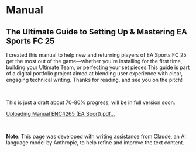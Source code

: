 # Manual 

## The Ultimate Guide to Setting Up & Mastering EA Sports FC 25


I created this manual to help new and returning players of EA Sports FC 25 get the most out of the game—whether you're installing for the first time, building your Ultimate Team, or perfecting your set pieces.This guide is part of a digital portfolio project aimed at blending user experience with clear, engaging technical writing. Thanks for reading, and see you on the pitch!

<br> 

This is just a draft about 70-80% progress, will be in full version soon.



[Uploading Manual ENC4265 (EA Sport).pdf…]()









<br>

**Note**: This page was developed with writing assistance from Claude, an AI language model by Anthropic, to help refine and improve the text content.
